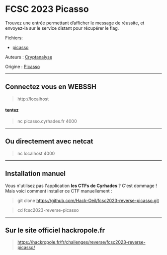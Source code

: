 # FCSC 2023 Picasso

Trouvez une entrée permettant d’afficher le message de réussite, et envoyez-la sur le service distant pour récupérer le flag.


Fichiers:
- [picasso](picasso)


Auteurs : [Cryptanalyse](https://twitter.com/Cryptanalyse)


Origine : [Picasso](https://hackropole.fr/fr/challenges/reverse/fcsc2023-reverse-picasso/)



-----------

## Connectez vous en WEBSSH
> http://localhost

#### tentez 
> nc picasso.cyrhades.fr 4000

-----------

## Ou directement avec netcat
> nc localhost 4000


-----------


## Installation manuel
Vous n'utilisez pas l'application **les CTFs de Cyrhades** ? C'est dommage !
Mais voici comment installer ce CTF manuellement :

> git clone https://github.com/Hack-Oeil/fcsc2023-reverse-picasso.git

> cd fcsc2023-reverse-picasso


-----------


## Sur le site officiel hackropole.fr
> https://hackropole.fr/fr/challenges/reverse/fcsc2023-reverse-picasso/